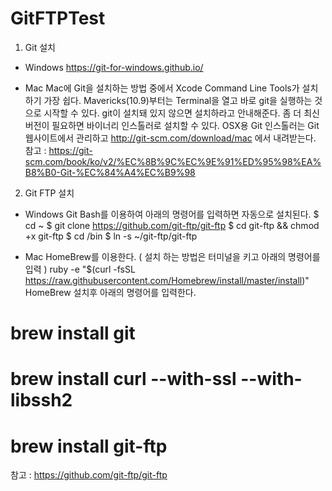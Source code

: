 # GitFTPTest
1. Git 설치
- Windows
https://git-for-windows.github.io/

- Mac
Mac에 Git을 설치하는 방법 중에서 Xcode Command Line Tools가 설치하기 가장 쉽다. Mavericks(10.9)부터는 Terminal을 열고 바로 git을 실행하는 것으로 시작할 수 있다. git이 설치돼 있지 않으면 설치하라고 안내해준다.
좀 더 최신 버전이 필요하면 바이너리 인스톨러로 설치할 수 있다. OSX용 Git 인스톨러는 Git 웹사이트에서 관리하고 http://git-scm.com/download/mac 에서 내려받는다.
참고 : https://git-scm.com/book/ko/v2/%EC%8B%9C%EC%9E%91%ED%95%98%EA%B8%B0-Git-%EC%84%A4%EC%B9%98

2. Git FTP 설치
- Windows
Git Bash를 이용하여 아래의 명령어를 입력하면 자동으로 설치된다.
$ cd ~
$ git clone https://github.com/git-ftp/git-ftp
$ cd git-ftp && chmod +x git-ftp
$ cd /bin
$ ln -s ~/git-ftp/git-ftp

- Mac
HomeBrew를 이용한다.
( 설치 하는 방법은 터미널을 키고 아래의 명령어를 입력 )
ruby -e "$(curl -fsSL https://raw.githubusercontent.com/Homebrew/install/master/install)" 
HomeBrew 설치후 아래의 명령어를 입력한다.
# brew install git
# brew install curl --with-ssl --with-libssh2
# brew install git-ftp

참고 : https://github.com/git-ftp/git-ftp


